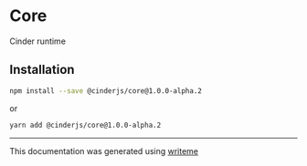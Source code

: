 # Core

Cinder runtime

## Installation

```bash
npm install --save @cinderjs/core@1.0.0-alpha.2
```
or
```bash
yarn add @cinderjs/core@1.0.0-alpha.2
```

---
This documentation was generated using [writeme](https://www.npmjs.com/package/@writeme/core)
